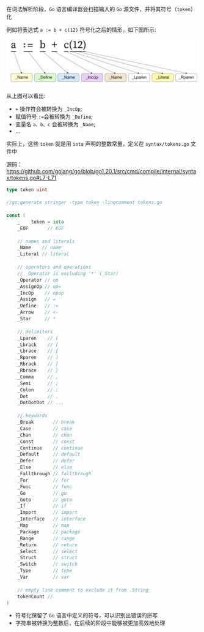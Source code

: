 在词法解析阶段，`Go` 语言编译器会扫描输入的 `Go` 源文件，并将其符号（`token`）化

例如将表达式 `a := b + c(12)` 符号化之后的情形，如下图所示:

![image-20230226140153394](.assets/image-20230226140153394.png)

从上图可以看出:

- `+` 操作符会被转换为 `_IncOp`;
- 赋值符号 `:=`会被转换为 `_Define`;
- 变量名 `a、b、c` 会被转换为 `_Name`;
- …

实际上，这些 `token` 就是用 `iota` 声明的整数常量，定义在 `syntax/tokens.go` 文件中

源码：<https://github.com/golang/go/blob/go1.20.1/src/cmd/compile/internal/syntax/tokens.go#L7-L71>

```go
type token uint

//go:generate stringer -type token -linecomment tokens.go

const (
	_    token = iota
	_EOF       // EOF

	// names and literals
	_Name    // name
	_Literal // literal

	// operators and operations
	// _Operator is excluding '*' (_Star)
	_Operator // op
	_AssignOp // op=
	_IncOp    // opop
	_Assign   // =
	_Define   // :=
	_Arrow    // <-
	_Star     // *

	// delimiters
	_Lparen    // (
	_Lbrack    // [
	_Lbrace    // {
	_Rparen    // )
	_Rbrack    // ]
	_Rbrace    // }
	_Comma     // ,
	_Semi      // ;
	_Colon     // :
	_Dot       // .
	_DotDotDot // ...

	// keywords
	_Break       // break
	_Case        // case
	_Chan        // chan
	_Const       // const
	_Continue    // continue
	_Default     // default
	_Defer       // defer
	_Else        // else
	_Fallthrough // fallthrough
	_For         // for
	_Func        // func
	_Go          // go
	_Goto        // goto
	_If          // if
	_Import      // import
	_Interface   // interface
	_Map         // map
	_Package     // package
	_Range       // range
	_Return      // return
	_Select      // select
	_Struct      // struct
	_Switch      // switch
	_Type        // type
	_Var         // var

	// empty line comment to exclude it from .String
	tokenCount //
)

```

- 符号化保留了 `Go` 语言中定义的符号，可以识别出错误的拼写
- 字符串被转换为整数后，在后续的阶段中能够被更加高效地处理